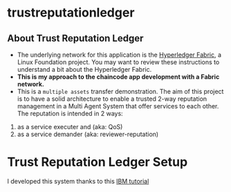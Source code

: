# trustreputationledger
## About Trust Reputation Ledger
- The underlying network for this application is the [Hyperledger Fabric](https://github.com/hyperledger/fabric/tree/master/docs), a Linux Foundation project.  You may want to review these instructions to understand a bit about the Hyperledger Fabric.
- **This is my approach to the chaincode app development with a Fabric network.**
- This is a `multiple assets` transfer demonstration. The aim of this project is to have a solid architecture to enable a trusted 2-way reputation management in a Multi Agent System that offer services to each other. The reputation is intended in 2 ways:
1. as a service executer and (aka: QoS)
2. as a service demander (aka: reviewer-reputation)

# Trust Reputation Ledger Setup

I developed this system thanks to this [IBM tutorial](https://github.com/IBM-Blockchain/marbles)